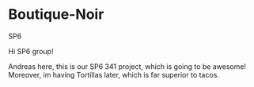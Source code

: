 # Boutique-Noir
SP6

Hi SP6 group!

Andreas here, this is our SP6 341 project, which is going to be awesome!
Moreover, im having Tortillas later, which is far superior to tacos.


